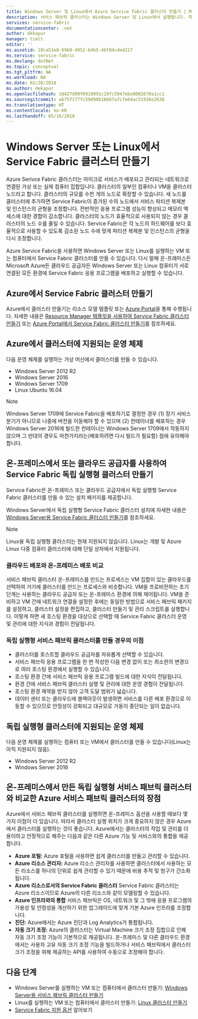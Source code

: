 ```yaml
---
title: Windows Server 및 Linux에서 Azure Service Fabric 클러스터 만들기 | Microsoft Docs
description: 서비스 패브릭 클러스터는 Windows Server 및 Linux에서 실행됩니다. 즉, Windows Server 또는 Linux를 실행할 수 있는 모든 위치에 서비스 패브릭 응용 프로그램을 배포 및 호스트할 수 있습니다.
services: service-fabric
documentationcenter: .net
author: dkkapur
manager: timlt
editor: ''
ms.assetid: 19ca51e8-69b9-4952-b4b5-4bf04cded217
ms.service: service-fabric
ms.devlang: dotNet
ms.topic: conceptual
ms.tgt_pltfrm: NA
ms.workload: NA
ms.date: 02/28/2018
ms.author: dekapur
ms.openlocfilehash: 3d427d99f6919991c29fc5947ebe0082670a1cc1
ms.sourcegitcommit: eb75f177fc59d90b1b667afcfe64ac51936e2638
ms.translationtype: HT
ms.contentlocale: ko-KR
ms.lasthandoff: 05/16/2018
---
```

# <a name="create-service-fabric-clusters-on-windows-server-or-linux"></a>Windows Server 또는 Linux에서 Service Fabric 클러스터 만들기
Azure Serivce Fabric 클러스터는 마이크로 서비스가 배포되고 관리되는 네트워크로 연결된 가상 또는 실제 컴퓨터 집합입니다. 클러스터의 일부인 컴퓨터나 VM을 클러스터 노드라고 합니다. 클러스터의 규모를 수천 개의 노드로 확장할 수 있습니다. 새 노드를 클러스터에 추가하면 Service Fabric이 증가된 수의 노드에서 서비스 파티션 복제본 및 인스턴스의 균형을 조정합니다. 전반적인 응용 프로그램 성능이 향상되고 메모리 액세스에 대한 경합이 감소합니다. 클러스터의 노드가 효율적으로 사용되지 않는 경우 클러스터의 노드 수를 줄일 수 있습니다. Service Fabric은 각 노드의 하드웨어를 보다 효율적으로 사용할 수 있도록 감소된 노드 수에 맞게 파티션 복제본 및 인스턴스의 균형을 다시 조정합니다.

Azure Service Fabric을 사용하면 Windows Server 또는 Linux를 실행하는 VM 또는 컴퓨터에서 Service Fabric 클러스터를 만들 수 있습니다. 다시 말해 온-프레미스든 Microsoft Azure든 클라우드 공급자든 Windows Server 또는 Linux 컴퓨터가 서로 연결된 모든 환경에 Service Fabric 응용 프로그램을 배포하고 실행할 수 있습니다.

## <a name="create-service-fabric-clusters-on-azure"></a>Azure에서 Service Fabric 클러스터 만들기
Azure에서 클러스터 만들기는 리소스 모델 템플릿 또는 [Azure Portal](https://portal.azure.com)을 통해 수행됩니다. 자세한 내용은 [Resource Manager 템플릿을 사용하여 Service Fabric 클러스터 만들기](service-fabric-cluster-creation-via-arm.md) 또는 [Azure Portal에서 Service Fabric 클러스터 만들기](service-fabric-cluster-creation-via-portal.md)를 참조하세요.

## <a name="supported-operating-systems-for-clusters-on-azure"></a>Azure에서 클러스터에 지원되는 운영 체제
다음 운영 체제를 실행하는 가상 머신에서 클러스터를 만들 수 있습니다.

* Windows Server 2012 R2
* Windows Server 2016 
* Windows Server 1709
* Linux Ubuntu 16.04

> [!NOTE]
> Windows Server 1709에 Service Fabric을 배포하기로 결정한 경우 (1) 장기 서비스 분기가 아니므로 나중에 버전을 이동해야 할 수 있으며 (2) 컨테이너를 배포하는 경우 Windows Server 2016에 빌드한 컨테이너는 Windows Server 1709에서 작동하지 않으며 그 반대의 경우도 마찬가지라는(배포하려면 다시 빌드가 필요함) 점에 유의해야 합니다.
>

## <a name="create-service-fabric-standalone-clusters-on-premises-or-with-any-cloud-provider"></a>온-프레미스에서 또는 클라우드 공급자를 사용하여 Service Fabric 독립 실행형 클러스터 만들기
Service Fabric은 온-프레미스 또는 클라우드 공급자에서 독립 실행형 Service Fabric 클러스터를 만들 수 있는 설치 패키지를 제공합니다.

Windows Server에서 독립 실행형 Service Fabric 클러스터 설치에 자세한 내용은 [Windows Server용 Service Fabric 클러스터 만들기](service-fabric-cluster-creation-for-windows-server.md)를 참조하세요.

  > [!NOTE]
  > Linux용 독립 실행형 클러스터는 현재 지원되지 않습니다. Linux는 개발 및 Azure Linux 다중 컴퓨터 클러스터에 대해 단일 상자에서 지원됩니다.
  >

### <a name="any-cloud-deployments-vs-on-premises-deployments"></a>클라우드 배포와 온-프레미스 배포 비교
서비스 패브릭 클러스터 온-프레미스를 만드는 프로세스는 VM 집합이 있는 클라우드를 선택하여 거기에 클러스터를 만드는 프로세스와 비슷합니다. VM을 프로비전하는 초기 단계는 사용하는 클라우드 공급자 또는 온-프레미스 환경에 의해 제어됩니다. VM을 준비하고 VM 간에 네트워크 연결을 설정한 후에는 동일한 방법으로 서비스 패브릭 패키지를 설정하고, 클러스터 설정을 편집하고, 클러스터 만들기 및 관리 스크립트를 실행합니다. 이렇게 하면 새 호스팅 환경을 대상으로 선택할 때 Service Fabric 클러스터 운영 및 관리에 대한 지식과 경험이 전달됩니다.

### <a name="benefits-of-creating-standalone-service-fabric-clusters"></a>독립 실행형 서비스 패브릭 클러스터를 만들 경우의 이점
* 클러스터를 호스트할 클라우드 공급자를 자유롭게 선택할 수 있습니다.
* 서비스 패브릭 응용 프로그램을 한 번 작성한 다음 변경 없이 또는 최소한의 변경으로 여러 호스팅 환경에서 실행할 수 있습니다.
* 호스팅 환경 간에 서비스 패브릭 응용 프로그램 빌드에 대한 지식이 전달됩니다.
* 환경 간에 서비스 패브릭 클러스터 실행 및 관리에 대한 운영 경험이 전달됩니다.
* 호스팅 환경 제약을 받지 않아 고객 도달 범위가 넓습니다.
* 데이터 센터 또는 클라우드에 블랙아웃이 발생하면 서비스를 다른 배포 환경으로 이동할 수 있으므로 안정성이 강화되고 대규모로 가동이 중단되는 일이 없습니다.

## <a name="supported-operating-systems-for-standalone-clusters"></a>독립 실행형 클러스터에 지원되는 운영 체제
다음 운영 체제를 실행하는 컴퓨터 또는 VM에서 클러스터를 만들 수 있습니다(Linux는 아직 지원되지 않음).

* Windows Server 2012 R2
* Windows Server 2016 

## <a name="advantages-of-service-fabric-clusters-on-azure-over-standalone-service-fabric-clusters-created-on-premises"></a>온-프레미스에서 만든 독립 실행형 서비스 패브릭 클러스터와 비교한 Azure 서비스 패브릭 클러스터의 장점
Azure에서 서비스 패브릭 클러스터를 실행하면 온-프레미스 옵션을 사용할 때보다 몇 가지 이점이 더 있습니다. 따라서 클러스터 실행 위치가 크게 중요하지 않은 경우 Azure에서 클러스터를 실행하는 것이 좋습니다. Azure에서는 클러스터의 작업 및 관리를 더 용이하고 안정적으로 해주는 다음과 같은 다른 Azure 기능 및 서비스와의 통합을 제공합니다.

* **Azure 포털:** Azure 포털을 사용하면 쉽게 클러스터를 만들고 관리할 수 있습니다.
* **Azure 리소스 관리자:** Azure 리소스 관리자를 사용하면 클러스터에서 사용하는 모든 리소스를 하나의 단위로 쉽게 관리할 수 있기 때문에 비용 추적 및 청구가 간소화됩니다.
* **Azure 리소스로서의 Service Fabric 클러스터** Service Fabric 클러스터는 Azure 리소스이므로 Azure의 다른 리소스와 같이 모델링할 수 있습니다.
* **Azure 인프라와의 통합** 서비스 패브릭은 OS, 네트워크 및 그 밖에 응용 프로그램의 가용성 및 안정성을 개선하기 위한 업그레이드에 맞게 기본 Azure 인프라를 조정합니다.  
* **진단:** Azure에서는 Azure 진단과 Log Analytics가 통합됩니다.
* **자동 크기 조정:** Azure의 클러스터는 Virtual Machine 크기 조정 집합으로 인해 자동 크기 조정 기능이 기본적으로 제공됩니다. 온-프레미스 및 다른 클라우드 환경에서는 사용자 고유 자동 크기 조정 기능을 빌드하거나 서비스 패브릭에서 클러스터 크기 조정을 위해 제공하는 API를 사용하여 수동으로 조정해야 합니다.

## <a name="next-steps"></a>다음 단계

* Windows Server를 실행하는 VM 또는 컴퓨터에서 클러스터 만들기: [Windows Server용 서비스 패브릭 클러스터 만들기](service-fabric-cluster-creation-for-windows-server.md)
* Linux를 실행하는 VM 또는 컴퓨터에서 클러스터 만들기: [Linux 클러스터 만들기](service-fabric-cluster-creation-via-portal.md)
* [Service Fabric 지원 옵션](service-fabric-support.md) 알아보기

